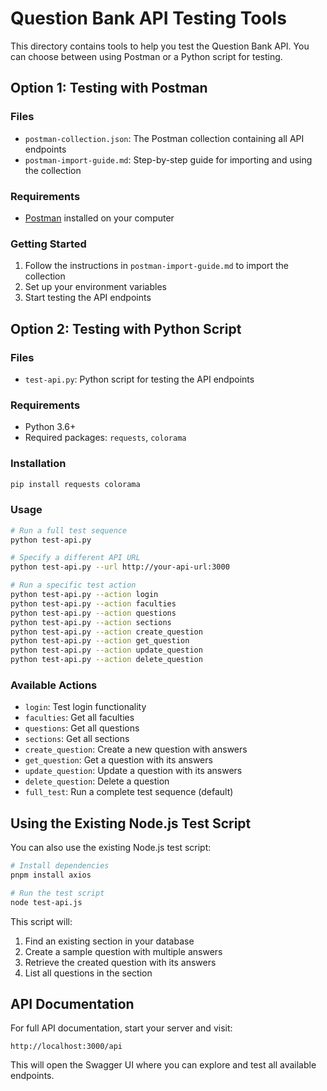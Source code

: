 # Question Bank API Testing Tools

This directory contains tools to help you test the Question Bank API. You can choose between using Postman or a Python script for testing.

## Option 1: Testing with Postman

### Files
- `postman-collection.json`: The Postman collection containing all API endpoints
- `postman-import-guide.md`: Step-by-step guide for importing and using the collection

### Requirements
- [Postman](https://www.postman.com/downloads/) installed on your computer

### Getting Started
1. Follow the instructions in `postman-import-guide.md` to import the collection
2. Set up your environment variables
3. Start testing the API endpoints

## Option 2: Testing with Python Script

### Files
- `test-api.py`: Python script for testing the API endpoints

### Requirements
- Python 3.6+
- Required packages: `requests`, `colorama`

### Installation
```bash
pip install requests colorama
```

### Usage
```bash
# Run a full test sequence
python test-api.py

# Specify a different API URL
python test-api.py --url http://your-api-url:3000

# Run a specific test action
python test-api.py --action login
python test-api.py --action faculties
python test-api.py --action questions
python test-api.py --action sections
python test-api.py --action create_question
python test-api.py --action get_question
python test-api.py --action update_question
python test-api.py --action delete_question
```

### Available Actions
- `login`: Test login functionality
- `faculties`: Get all faculties
- `questions`: Get all questions
- `sections`: Get all sections
- `create_question`: Create a new question with answers
- `get_question`: Get a question with its answers
- `update_question`: Update a question with its answers
- `delete_question`: Delete a question
- `full_test`: Run a complete test sequence (default)

## Using the Existing Node.js Test Script

You can also use the existing Node.js test script:

```bash
# Install dependencies
pnpm install axios

# Run the test script
node test-api.js
```

This script will:
1. Find an existing section in your database
2. Create a sample question with multiple answers
3. Retrieve the created question with its answers
4. List all questions in the section

## API Documentation

For full API documentation, start your server and visit:
```
http://localhost:3000/api
```

This will open the Swagger UI where you can explore and test all available endpoints.

